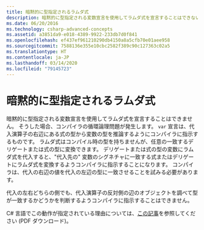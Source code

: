 ```yaml
---
title: 暗黙的に型指定されるラムダ式
description: 暗黙的に型指定される変数宣言を使用してラムダ式を宣言することはできない理由を説明します。
ms.date: 06/20/2016
ms.technology: csharp-advanced-concepts
ms.assetid: a3851da9-e018-4389-9922-233db7d0f841
ms.openlocfilehash: ef437ef961210290db4150a8a5cfb70e01aee958
ms.sourcegitcommit: 7588136e355e10cbc2582f389c90c127363c02a5
ms.translationtype: HT
ms.contentlocale: ja-JP
ms.lasthandoff: 03/14/2020
ms.locfileid: "79145723"
---
```

# <a name="implicitly-typed-lambda-expressions"></a>暗黙的に型指定されるラムダ式

暗黙的に型指定される変数宣言を使用してラムダ式を宣言することはできません。
そうした場合、コンパイラの循環論理問題が発生します。 `var` 宣言は、代入演算子の右辺にある式の型から変数の型を推論するようにコンパイラに指示するものです。 ラムダ式はコンパイル時の型を持ちませんが、任意の一致するデリゲートまたは式の型に変換できます。 デリゲートまたは式の型の変数にラムダ式を代入すると、"代入先の" 変数のシグネチャに一致する式またはデリゲートにラムダ式を変換するようコンパイラに指示することになります。 コンパイラは、代入の右辺の値を代入の左辺の型に一致させることを試みる必要があります。

代入の左右どちらの側でも、代入演算子の反対側の辺のオブジェクトを調べて型が一致するかどうかを判断するようコンパイラに指示することはできません。

C# 言語でこの動作が指定されている理由については、[この記事](https://download.microsoft.com/download/5/4/B/54B83DFE-D7AA-4155-9687-B0CF58FF65D7/type-inference.pdf)を参照してください (PDF ダウンロード)。
